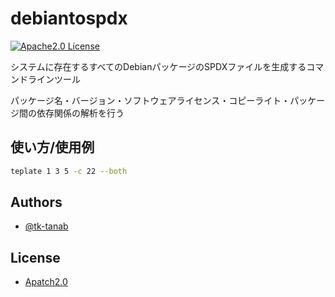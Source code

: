 # debiantospdx

[![Apache2.0 License](https://img.shields.io/badge/License-Apatch2.0-green.svg?style=for-the-badge)](https://choosealicense.com/licenses/apache-2.0/)

システムに存在するすべてのDebianパッケージのSPDXファイルを生成するコマンドラインツール

パッケージ名・バージョン・ソフトウェアライセンス・コピーライト・パッケージ間の依存関係の解析を行う

## 使い方/使用例

```bash
teplate 1 3 5 -c 22 --both
```

## Authors

- [@tk-tanab](https://github.com/tk-tanab)


## License

- [Apatch2.0](https://choosealicense.com/licenses/apache-2.0/)

